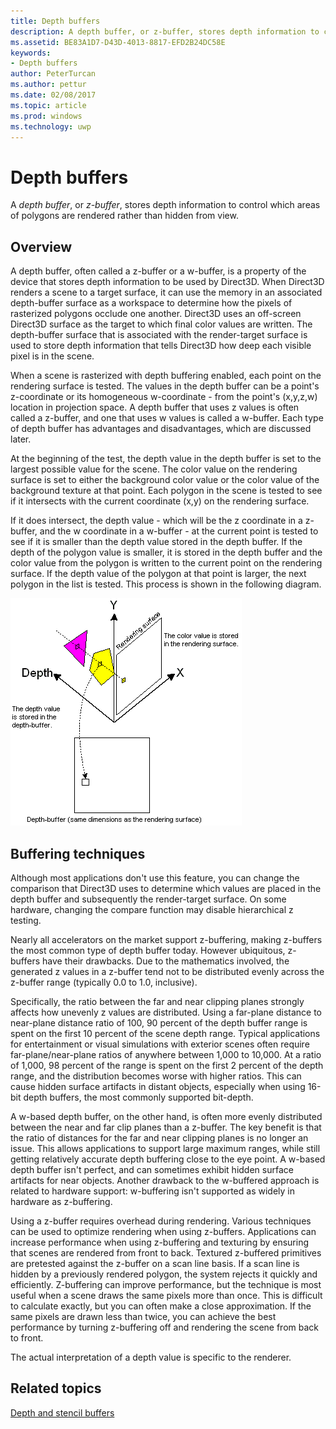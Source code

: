 ```yaml
---
title: Depth buffers
description: A depth buffer, or z-buffer, stores depth information to control which areas of polygons are rendered rather than hidden from view.
ms.assetid: BE83A1D7-D43D-4013-8817-EFD2B24DC58E
keywords:
- Depth buffers
author: PeterTurcan
ms.author: pettur
ms.date: 02/08/2017
ms.topic: article
ms.prod: windows
ms.technology: uwp
---
```


# Depth buffers


A *depth buffer*, or *z-buffer*, stores depth information to control which areas of polygons are rendered rather than hidden from view.

## <span id="Overview"></span><span id="overview"></span><span id="OVERVIEW"></span>Overview


A depth buffer, often called a z-buffer or a w-buffer, is a property of the device that stores depth information to be used by Direct3D. When Direct3D renders a scene to a target surface, it can use the memory in an associated depth-buffer surface as a workspace to determine how the pixels of rasterized polygons occlude one another. Direct3D uses an off-screen Direct3D surface as the target to which final color values are written. The depth-buffer surface that is associated with the render-target surface is used to store depth information that tells Direct3D how deep each visible pixel is in the scene.

When a scene is rasterized with depth buffering enabled, each point on the rendering surface is tested. The values in the depth buffer can be a point's z-coordinate or its homogeneous w-coordinate - from the point's (x,y,z,w) location in projection space. A depth buffer that uses z values is often called a z-buffer, and one that uses w values is called a w-buffer. Each type of depth buffer has advantages and disadvantages, which are discussed later.

At the beginning of the test, the depth value in the depth buffer is set to the largest possible value for the scene. The color value on the rendering surface is set to either the background color value or the color value of the background texture at that point. Each polygon in the scene is tested to see if it intersects with the current coordinate (x,y) on the rendering surface.

If it does intersect, the depth value - which will be the z coordinate in a z-buffer, and the w coordinate in a w-buffer - at the current point is tested to see if it is smaller than the depth value stored in the depth buffer. If the depth of the polygon value is smaller, it is stored in the depth buffer and the color value from the polygon is written to the current point on the rendering surface. If the depth value of the polygon at that point is larger, the next polygon in the list is tested. This process is shown in the following diagram.

![diagram of testing depth values](images/zbuffer.png)

## <span id="Buffering_techniques"></span><span id="buffering_techniques"></span><span id="BUFFERING_TECHNIQUES"></span>Buffering techniques


Although most applications don't use this feature, you can change the comparison that Direct3D uses to determine which values are placed in the depth buffer and subsequently the render-target surface. On some hardware, changing the compare function may disable hierarchical z testing.

Nearly all accelerators on the market support z-buffering, making z-buffers the most common type of depth buffer today. However ubiquitous, z-buffers have their drawbacks. Due to the mathematics involved, the generated z values in a z-buffer tend not to be distributed evenly across the z-buffer range (typically 0.0 to 1.0, inclusive).

Specifically, the ratio between the far and near clipping planes strongly affects how unevenly z values are distributed. Using a far-plane distance to near-plane distance ratio of 100, 90 percent of the depth buffer range is spent on the first 10 percent of the scene depth range. Typical applications for entertainment or visual simulations with exterior scenes often require far-plane/near-plane ratios of anywhere between 1,000 to 10,000. At a ratio of 1,000, 98 percent of the range is spent on the first 2 percent of the depth range, and the distribution becomes worse with higher ratios. This can cause hidden surface artifacts in distant objects, especially when using 16-bit depth buffers, the most commonly supported bit-depth.

A w-based depth buffer, on the other hand, is often more evenly distributed between the near and far clip planes than a z-buffer. The key benefit is that the ratio of distances for the far and near clipping planes is no longer an issue. This allows applications to support large maximum ranges, while still getting relatively accurate depth buffering close to the eye point. A w-based depth buffer isn't perfect, and can sometimes exhibit hidden surface artifacts for near objects. Another drawback to the w-buffered approach is related to hardware support: w-buffering isn't supported as widely in hardware as z-buffering.

Using a z-buffer requires overhead during rendering. Various techniques can be used to optimize rendering when using z-buffers. Applications can increase performance when using z-buffering and texturing by ensuring that scenes are rendered from front to back. Textured z-buffered primitives are pretested against the z-buffer on a scan line basis. If a scan line is hidden by a previously rendered polygon, the system rejects it quickly and efficiently. Z-buffering can improve performance, but the technique is most useful when a scene draws the same pixels more than once. This is difficult to calculate exactly, but you can often make a close approximation. If the same pixels are drawn less than twice, you can achieve the best performance by turning z-buffering off and rendering the scene from back to front.

The actual interpretation of a depth value is specific to the renderer.

## <span id="related-topics"></span>Related topics


[Depth and stencil buffers](depth-and-stencil-buffers.md)

 

 




